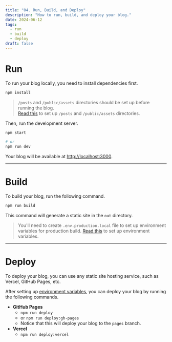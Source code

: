 ```yaml
---
title: "04. Run, Build, and Deploy"
description: "How to run, build, and deploy your blog."
date: 2024-06-12
tags:
  - run
  - build
  - deploy
draft: false
---
```


# Run

To run your blog locally, you need to install dependencies first.

```bash
npm install
```

> `/posts` and `/public/assets` directories should be set up before running the blog.  
> [Read this](/getting-started/installation.md) to set up `/posts` and `/public/assets` directories.

Then, run the development server.

```bash
npm start

# or
npm run dev
```

Your blog will be available at [http://localhost:3000](http://localhost:3000).

---

# Build

To build your blog, run the following command.

```bash
npm run build
```

This command will generate a static site in the `out` directory.

> You'll need to create `.env.production.local` file to set up environment variables for production build.
> [Read this](/customization/environment-variables.md) to set up environment variables.

---

# Deploy

To deploy your blog, you can use any static site hosting service, such as Vercel, GitHub Pages, etc.

After setting up [environment variables](/customization/environment-variables.md), you can deploy your blog by running
the following commands.

- **GitHub Pages**
    - `npm run deploy`
    - or `npm run deploy:gh-pages`
    - Notice that this will deploy your blog to the `pages` branch.
- **Vercel**
    - `npm run deploy:vercel`